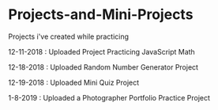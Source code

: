 # Projects-and-Mini-Projects
Projects i've created while practicing

12-11-2018 : Uploaded Project Practicing JavaScript Math

12-18-2018 : Uploaded Random Number Generator Project

12-19-2018 : Uploaded Mini Quiz Project

1-8-2019 : Uploaded a Photographer Portfolio Practice Project
